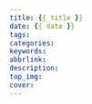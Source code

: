 ```yaml
---
title: {{ title }}
date: {{ date }}
tags:
categories:
keywords:
abbrlink:
description:
top_img:
cover:
---
```

